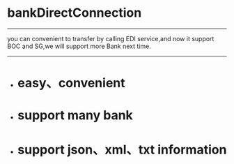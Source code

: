 # bankDirectConnection
***

you can convenient to transfer by calling EDI service,and now it support BOC and SG,we will support more Bank next time.
___


- # easy、convenient
- # support many bank
- # support json、xml、txt information
